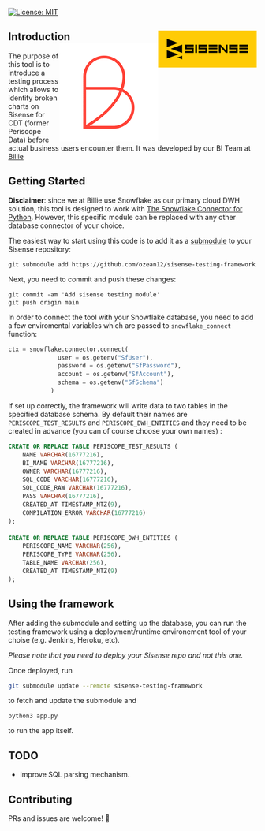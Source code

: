 [![License: MIT](https://img.shields.io/badge/License-MIT-blue.svg)](https://opensource.org/licenses/MIT)

## Introduction <img src="logos/sisense.png" align="right" width="200px"/> <img src="logos/billie.png" align="right" width="200px"/>
The purpose of this tool is to introduce a testing process which allows to identify broken charts on Sisense for CDT (former Periscope Data) before actual business users encounter them.
It was developed by our BI Team at [Billie](https://www.billie.io)

## Getting Started
**Disclaimer**: since we at Billie use Snowflake as our primary cloud DWH solution, this tool is designed to work with [The Snowflake Connector for Python](https://docs.snowflake.com/en/user-guide/python-connector.html). However, this specific module can be replaced with any other database connector of your choice. 

The easiest way to start using this code is to add it as a [submodule](https://git-scm.com/book/en/v2/Git-Tools-Submodules) to your Sisense repository:

```shell
git submodule add https://github.com/ozean12/sisense-testing-framework 
```

Next, you need to commit and push these changes:

```shell
git commit -am 'Add sisense testing module'
git push origin main
```

In order to connect the tool with your Snowflake database, you need to add a few enviromental variables which are passed to `snowflake_connect` function:

```python
ctx = snowflake.connector.connect(
              user = os.getenv("SfUser"),
              password = os.getenv("SfPassword"),
              account = os.getenv("SfAccount"),
              schema = os.getenv("SfSchema")
            )
```

If set up correctly, the framework will write data to two tables in the specified database schema. By default their names are `PERISCOPE_TEST_RESULTS` and `PERISCOPE_DWH_ENTITIES` and they need to be created in advance (you can of course choose your own names) :

```sql
CREATE OR REPLACE TABLE PERISCOPE_TEST_RESULTS (
	NAME VARCHAR(16777216),
	BI_NAME VARCHAR(16777216),
	OWNER VARCHAR(16777216),
	SQL_CODE VARCHAR(16777216),
	SQL_CODE_RAW VARCHAR(16777216),
	PASS VARCHAR(16777216),
	CREATED_AT TIMESTAMP_NTZ(9),
	COMPILATION_ERROR VARCHAR(16777216)
);

CREATE OR REPLACE TABLE PERISCOPE_DWH_ENTITIES (
	PERISCOPE_NAME VARCHAR(256),
	PERISCOPE_TYPE VARCHAR(256),
	TABLE_NAME VARCHAR(256),
	CREATED_AT TIMESTAMP_NTZ(9)
);
```


## Using the framework

After adding the submodule and setting up the database, you can run the testing framework using a deployment/runtime environement tool of your choise (e.g. Jenkins, Heroku, etc).

*Please note that you need to deploy your Sisense repo and not this one.*

Once deployed, run

```bash
git submodule update --remote sisense-testing-framework
```

to fetch and update the submodule and

```
python3 app.py
```

to run the app itself.

## TODO

* Improve SQL parsing mechanism.


## Contributing
PRs and issues are welcome! 🎉

